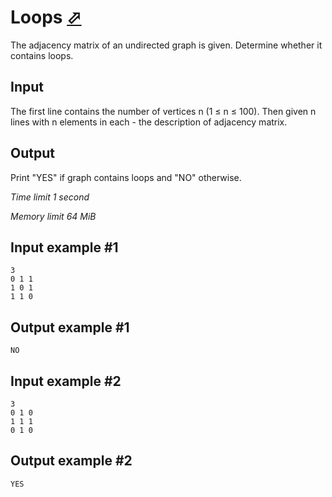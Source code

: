 # Loops [⬀](https://www.e-olymp.com/en/problems/4761)

The adjacency matrix of an undirected graph is given. Determine whether it contains loops.

## Input

The first line contains the number of vertices n (1 ≤ n ≤ 100). Then given n lines with n elements in each - the description of adjacency matrix.

## Output

Print "YES" if graph contains loops and "NO" otherwise.

_Time limit 1 second_

_Memory limit 64 MiB_

## Input example #1
```
3
0 1 1
1 0 1
1 1 0
```

## Output example #1
```
NO
```

## Input example #2
```
3
0 1 0
1 1 1
0 1 0
```

## Output example #2
```
YES
```
